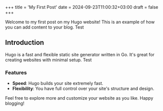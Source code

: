 +++
title = 'My First Post'
date = 2024-09-23T11:00:32+03:00
draft = false
+++

Welcome to my first post on my Hugo website! This is an example of how you can add content to your blog.
Test

## Introduction
Hugo is a fast and flexible static site generator written in Go. It's great for creating websites with minimal setup.
Test

### Features
- **Speed**: Hugo builds your site extremely fast.
- **Flexibility**: You have full control over your site's structure and design.

Feel free to explore more and customize your website as you like. Happy blogging!

